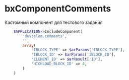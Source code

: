 # bxComponentComments
Кастомный компонент для тестового задания

```php
    $APPLICATION->IncludeComponent(
        'dev:elem.comments',
        '',
        array(
            'IBLOCK_TYPE' => $arParams['IBLOCK_TYPE'],
            'IBLOCK_ID' => $arParams['IBLOCK_ID'],
            'ELEMENT_ID' => $arResult['ID'],
            'HIGHLOAD_BLOCK_ID' => 4,
        )
    )
```